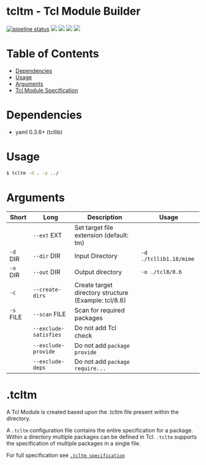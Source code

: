 # tcltm - Tcl Module Builder

[![pipeline status](https://gitlab.timmertech.nl/tcl/tcltm/badges/master/pipeline.svg)](https://gitlab.timmertech.nl/tcl/tcltm/commits/master)
[![](https://images.microbadger.com/badges/image/datacore/tcltm.svg)](https://microbadger.com/images/datacore/tcltm)
[![](https://images.microbadger.com/badges/version/datacore/tcltm.svg)](https://microbadger.com/images/datacore/tcltm)
[![](https://images.microbadger.com/badges/commit/datacore/tcltm.svg)](https://microbadger.com/images/datacore/tcltm)
[![](https://images.microbadger.com/badges/license/datacore/tcltm.svg)](https://microbadger.com/images/datacore/tcltm)

# Table of Contents

- [Dependencies](#dependencies)
- [Usage](#usage)
- [Arguments](#arguments)
- [Tcl Module Specification](/TM.md)

# Dependencies

- yaml 0.3.6+ (tcllib)

# Usage

```bash
$ tcltm -d . -o ../
```

# Arguments

| Short     | Long                  | Description                                          | Usage                  |
| --------- | --------------------- | ---------------------------------------------------- | ---------------------- |
|           | `--ext` EXT           | Set target file extension (default: tm)              |                        |
| `-d` DIR  | `--dir` DIR           | Input Directory                                      | `-d ./tcllib1.18/mime` |
| `-o` DIR  | `--out` DIR           | Output directory                                     | `-o ./tcl8/8.6`        |
| `-c`      | `--create-dirs`       | Create target directory structure (Example: tcl/8.6) |                        |
| `-s` FILE | `--scan` FILE         | Scan for required packages                           |
|           | `--exclude-satisfies` | Do not add Tcl check                                 |                        |
|           | `--exclude-provide`   | Do not add `package provide`                         |                        |
|           | `--exclude-deps`      | Do not add `package require...`                      |                        |

# .tcltm

A Tcl Module is created based upon the .tcltm file present within the directory.

A `.tcltm` configuration file contains the entire specification for a package. Within a directory multiple packages can be defined in Tcl. `.tcltm` supports the specification of multiple packages in a single file.

For full specification see [`.tcltm specification`](/TCLTM.md)
